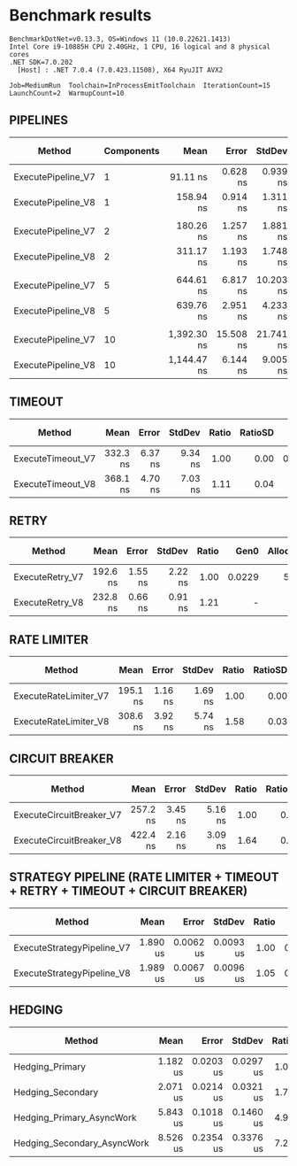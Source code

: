 ﻿# Benchmark results

```text
BenchmarkDotNet=v0.13.3, OS=Windows 11 (10.0.22621.1413)
Intel Core i9-10885H CPU 2.40GHz, 1 CPU, 16 logical and 8 physical cores
.NET SDK=7.0.202
  [Host] : .NET 7.0.4 (7.0.423.11508), X64 RyuJIT AVX2

Job=MediumRun  Toolchain=InProcessEmitToolchain  IterationCount=15
LaunchCount=2  WarmupCount=10
```

## PIPELINES

|             Method | Components |        Mean |     Error |    StdDev | Ratio | RatioSD |   Gen0 | Allocated | Alloc Ratio |
|------------------- |----------- |------------:|----------:|----------:|------:|--------:|-------:|----------:|------------:|
| ExecutePipeline_V7 |          1 |    91.11 ns |  0.628 ns |  0.939 ns |  1.00 |    0.00 | 0.0120 |     304 B |        1.00 |
| ExecutePipeline_V8 |          1 |   158.94 ns |  0.914 ns |  1.311 ns |  1.75 |    0.02 |      - |         - |        0.00 |
|                    |            |             |           |           |       |         |        |           |             |
| ExecutePipeline_V7 |          2 |   180.26 ns |  1.257 ns |  1.881 ns |  1.00 |    0.00 | 0.0219 |     552 B |        1.00 |
| ExecutePipeline_V8 |          2 |   311.17 ns |  1.193 ns |  1.748 ns |  1.73 |    0.02 |      - |         - |        0.00 |
|                    |            |             |           |           |       |         |        |           |             |
| ExecutePipeline_V7 |          5 |   644.61 ns |  6.817 ns | 10.203 ns |  1.00 |    0.00 | 0.0515 |    1296 B |        1.00 |
| ExecutePipeline_V8 |          5 |   639.76 ns |  2.951 ns |  4.233 ns |  0.99 |    0.02 |      - |         - |        0.00 |
|                    |            |             |           |           |       |         |        |           |             |
| ExecutePipeline_V7 |         10 | 1,392.30 ns | 15.508 ns | 21.741 ns |  1.00 |    0.00 | 0.0992 |    2536 B |        1.00 |
| ExecutePipeline_V8 |         10 | 1,144.47 ns |  6.144 ns |  9.005 ns |  0.82 |    0.02 |      - |         - |        0.00 |

## TIMEOUT

|            Method |     Mean |   Error |  StdDev | Ratio | RatioSD |   Gen0 | Allocated | Alloc Ratio |
|------------------ |---------:|--------:|--------:|------:|--------:|-------:|----------:|------------:|
| ExecuteTimeout_V7 | 332.3 ns | 6.37 ns | 9.34 ns |  1.00 |    0.00 | 0.0286 |     728 B |        1.00 |
| ExecuteTimeout_V8 | 368.1 ns | 4.70 ns | 7.03 ns |  1.11 |    0.04 |      - |         - |        0.00 |

## RETRY

|          Method |     Mean |   Error |  StdDev | Ratio |   Gen0 | Allocated | Alloc Ratio |
|---------------- |---------:|--------:|--------:|------:|-------:|----------:|------------:|
| ExecuteRetry_V7 | 192.6 ns | 1.55 ns | 2.22 ns |  1.00 | 0.0229 |     576 B |        1.00 |
| ExecuteRetry_V8 | 232.8 ns | 0.66 ns | 0.91 ns |  1.21 |      - |         - |        0.00 |

## RATE LIMITER

|                Method |     Mean |   Error |  StdDev | Ratio | RatioSD |   Gen0 | Allocated | Alloc Ratio |
|---------------------- |---------:|--------:|--------:|------:|--------:|-------:|----------:|------------:|
| ExecuteRateLimiter_V7 | 195.1 ns | 1.16 ns | 1.69 ns |  1.00 |    0.00 | 0.0148 |     376 B |        1.00 |
| ExecuteRateLimiter_V8 | 308.6 ns | 3.92 ns | 5.74 ns |  1.58 |    0.03 | 0.0014 |      40 B |        0.11 |

## CIRCUIT BREAKER

|                   Method |     Mean |   Error |  StdDev | Ratio | RatioSD |   Gen0 | Allocated | Alloc Ratio |
|------------------------- |---------:|--------:|--------:|------:|--------:|-------:|----------:|------------:|
| ExecuteCircuitBreaker_V7 | 257.2 ns | 3.45 ns | 5.16 ns |  1.00 |    0.00 | 0.0210 |     528 B |        1.00 |
| ExecuteCircuitBreaker_V8 | 422.4 ns | 2.16 ns | 3.09 ns |  1.64 |    0.03 | 0.0010 |      32 B |        0.06 |

## STRATEGY PIPELINE (RATE LIMITER + TIMEOUT + RETRY + TIMEOUT + CIRCUIT BREAKER)

|                     Method |     Mean |     Error |    StdDev | Ratio |   Gen0 | Allocated | Alloc Ratio |
|--------------------------- |---------:|----------:|----------:|------:|-------:|----------:|------------:|
| ExecuteStrategyPipeline_V7 | 1.890 us | 0.0062 us | 0.0093 us |  1.00 | 0.1144 |    2872 B |        1.00 |
| ExecuteStrategyPipeline_V8 | 1.989 us | 0.0067 us | 0.0096 us |  1.05 | 0.0038 |      96 B |        0.03 |

## HEDGING

|                      Method |     Mean |     Error |    StdDev | Ratio | RatioSD |   Gen0 |   Gen1 | Allocated | Alloc Ratio |
|---------------------------- |---------:|----------:|----------:|------:|--------:|-------:|-------:|----------:|------------:|
|             Hedging_Primary | 1.182 us | 0.0203 us | 0.0297 us |  1.00 |    0.00 | 0.0019 |      - |      80 B |        1.00 |
|           Hedging_Secondary | 2.071 us | 0.0214 us | 0.0321 us |  1.75 |    0.05 | 0.0076 |      - |     280 B |        3.50 |
|   Hedging_Primary_AsyncWork | 5.843 us | 0.1018 us | 0.1460 us |  4.96 |    0.20 | 0.0687 | 0.0229 |    1778 B |       22.23 |
| Hedging_Secondary_AsyncWork | 8.526 us | 0.2354 us | 0.3376 us |  7.23 |    0.34 | 0.0763 | 0.0381 |    2025 B |       25.31 |
